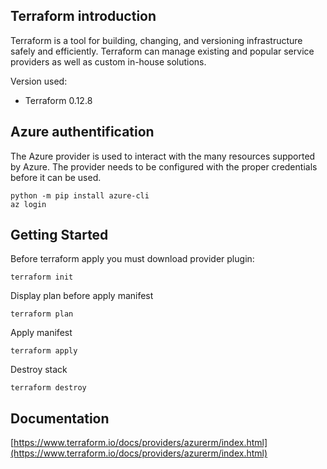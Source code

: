 ## Terraform introduction

Terraform is a tool for building, changing, and versioning infrastructure safely and efficiently. Terraform can manage existing and popular service providers as well as custom in-house solutions.

Version used:
*   Terraform 0.12.8

## Azure authentification
The Azure provider is used to interact with the many resources supported by Azure. The provider needs to be configured with the proper credentials before it can be used.

```
python -m pip install azure-cli
az login
```

## Getting Started

Before terraform apply you must download provider plugin:

```
terraform init
```

Display plan before apply manifest
```
terraform plan
```

Apply manifest
```
terraform apply
```

Destroy stack
```
terraform destroy
```

## Documentation

[https://www.terraform.io/docs/providers/azurerm/index.html](https://www.terraform.io/docs/providers/azurerm/index.html)

